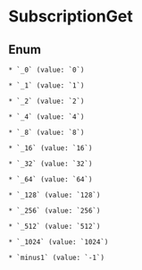 
# SubscriptionGet

## Enum


    * `_0` (value: `0`)

    * `_1` (value: `1`)

    * `_2` (value: `2`)

    * `_4` (value: `4`)

    * `_8` (value: `8`)

    * `_16` (value: `16`)

    * `_32` (value: `32`)

    * `_64` (value: `64`)

    * `_128` (value: `128`)

    * `_256` (value: `256`)

    * `_512` (value: `512`)

    * `_1024` (value: `1024`)

    * `minus1` (value: `-1`)



